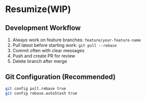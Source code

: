 # Resumize(WIP)

## Development Workflow

1. Always work on feature branches: `feature/your-feature-name`
2. Pull latest before starting work: `git pull --rebase`
3. Commit often with clear messages
4. Push and create PR for review
5. Delete branch after merge

## Git Configuration (Recommended)
```sh
git config pull.rebase true
git config rebase.autoStash true
```